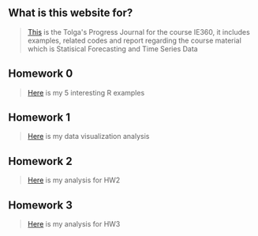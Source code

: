 ## What is this website for?
>[This](https://github.com/BU-IE-360/spring21-TolgaErdogann) is the Tolga's Progress Journal for the course IE360, it includes examples, related codes and report regarding the course material which is Statisical Forecasting and Time Series Data

## Homework 0

>[Here](Files/IE360_Spring21_Homework0.html) is my 5 interesting R examples

## Homework 1

>[Here](Files/HW1.html) is my data visualization analysis

## Homework 2

>[Here](Files/HW2.html) is my analysis for HW2

## Homework 3

>[Here](Files/HW3.html) is my analysis for HW3